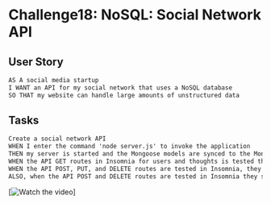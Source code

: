 # Challenge18: NoSQL: Social Network API

## User Story

```md
AS A social media startup
I WANT an API for my social network that uses a NoSQL database
SO THAT my website can handle large amounts of unstructured data
```

## Tasks

```md
Create a social network API
WHEN I enter the command 'node server.js' to invoke the application
THEN my server is started and the Mongoose models are synced to the MongoDB database
WHEN the API GET routes in Insomnia for users and thoughts is tested the data is dispalyed in JSON
WHEN the API POST, PUT, and DELETE routes are tested in Insomnia, they successfully create, update, and delete users and thoughts in the database
ALSO, when the API POST and DELETE routes are tested in Insomnia they successfully create and delete reactions to thoughts and add and remove friends to a user’s friend list
```

[![Watch the video](https://drive.google.com/file/d/1UF3xtQZkh3KKtLqVpkE3iUjrllYqxFbx/view)]
